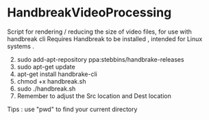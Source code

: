 # HandbreakVideoProcessing
Script for rendering / reducing the size of video files, for use with handbreak cli 
Requires Handbreak to be installed , intended for Linux systems . 

2.  sudo add-apt-repository ppa:stebbins/handbrake-releases
3.  sudo apt-get update
4.  apt-get install handbrake-cli
5.  chmod +x handbreak.sh
6.  sudo ./handbreak.sh
7.  Remember to adjust the Src location and Dest location 

Tips : use "pwd" to find your current directory 



